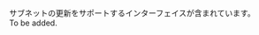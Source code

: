 <Namespace Name="Microsoft.Azure.Management.ResourceManager.Fluent.Core.HasSubnet.Update">
  <Docs>
    <summary>サブネットの更新をサポートするインターフェイスが含まれています。</summary> 
    <remarks>To be added.</remarks>
  </Docs>
</Namespace>
